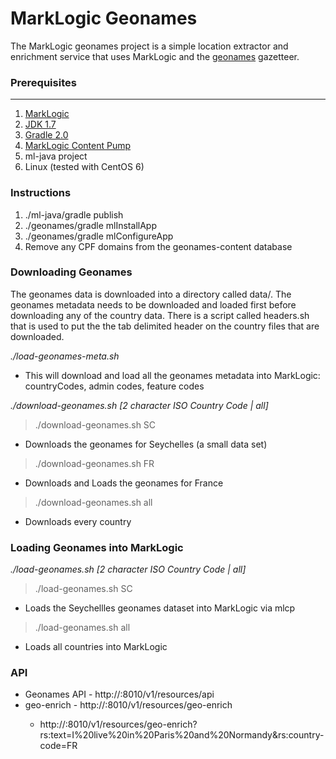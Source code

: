 MarkLogic Geonames
==========
The MarkLogic geonames project is a simple location extractor and enrichment service that uses MarkLogic and the [geonames](www.geonames.org) gazetteer.  

### Prerequisites
--------
1. [MarkLogic](http://developer.marklogic.com/products)
2. [JDK 1.7](http://www.oracle.com/technetwork/java/javase/downloads/jdk7-downloads-1880260.html) 
3. [Gradle 2.0](http://www.gradle.org/downloads)
4. [MarkLogic Content Pump](http://developer.marklogic.com/products)
5. ml-java project
6. Linux (tested with CentOS 6)

### Instructions
1. ./ml-java/gradle publish
2. ./geonames/gradle mlInstallApp
3. ./geonames/gradle mlConfigureApp
4. Remove any CPF domains from the geonames-content database

### Downloading Geonames

The geonames data is downloaded into a directory called data/.  The geonames metadata needs to be downloaded and loaded first before downloading any of the country data.  There is a script called headers.sh that is used to put the the tab delimited header on the country files that are downloaded.  

<i>./load-geonames-meta.sh</i>
 * This will download and load all the geonames metadata into MarkLogic: countryCodes, admin codes, feature codes

<i>./download-geonames.sh [2 character ISO Country Code | all]</i>

> ./download-geonames.sh SC  
 * Downloads the geonames for Seychelles (a small data set)

> ./download-geonames.sh FR
 * Downloads and Loads the geonames for France

> ./download-geonames.sh all
 * Downloads every country

### Loading Geonames into MarkLogic

<i>./load-geonames.sh [2 character ISO Country Code | all]</i>

> ./load-geonames.sh SC 
 * Loads the Seychellles geonames dataset into MarkLogic via mlcp

> ./load-geonames.sh all
 * Loads all countries into MarkLogic

### API
* Geonames API - http://<HOST>:8010/v1/resources/api
* geo-enrich - http://<host>:8010/v1/resources/geo-enrich
  * http://<host>:8010/v1/resources/geo-enrich?rs:text=I%20live%20in%20Paris%20and%20Normandy&rs:country-code=FR
